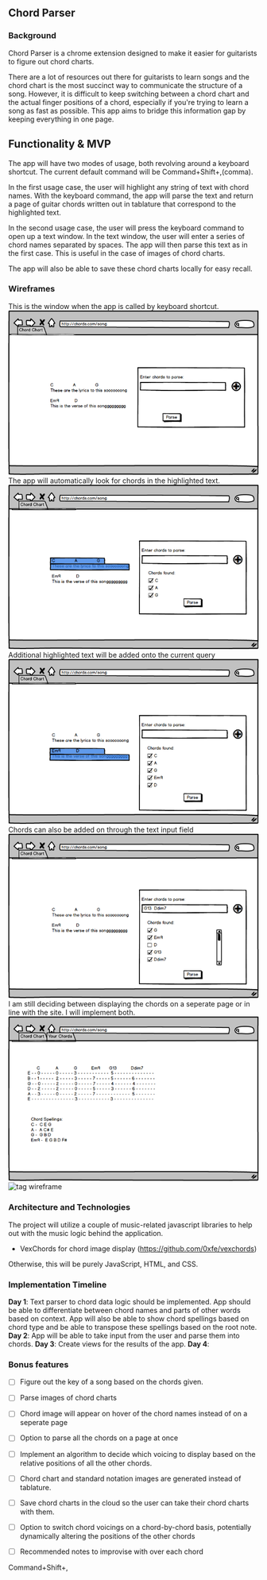 ## Chord Parser

### Background
Chord Parser is a chrome extension designed to make it easier for guitarists
to figure out chord charts.

There are a lot of resources out there for guitarists to learn songs and the
chord chart is the most succinct way to communicate the structure of a song.
However, it is difficult to keep switching between a chord chart and
the actual finger positions of a chord, especially if you're trying to learn
a song as fast as possible. This app aims to bridge this information gap
by keeping everything in one page.

## Functionality & MVP  

The app will have two modes of usage, both revolving around a keyboard shortcut.
The current default command will be Command+Shift+,(comma).

In the first usage case, the user will highlight any string of text with chord names. With
the keyboard command, the app will parse the text and return a page of guitar
chords written out in tablature that correspond to the highlighted text.

In the second usage case, the user will press the keyboard command to open up a text window. In the text window,
the user will enter a series of chord names separated by spaces. The app will then parse this text as in the
first case. This is useful in the case of images of chord charts.

The app will also be able to save these chord charts locally for easy recall.

### Wireframes
This is the window when the app is called by keyboard shortcut.
![tag wireframe](Screenshots/Blank.png)
The app will automatically look for chords in the highlighted text.
![tag wireframe](Screenshots/First_Highlight.png)
Additional highlighted text will be added onto the current query
![tag wireframe](Screenshots/Add_Highlight.png)
Chords can also be added on through the text input field
![tag wireframe](Screenshots/Add_Input.png)
I am still deciding between displaying the chords on a seperate page or in line with the site. I will implement both.
![tag wireframe](Screenshots/New_Page_Parse.png)
![tag wireframe](Screenshots/Sam_Page_Parse.png)

### Architecture and Technologies
The project will utilize a couple of music-related javascript libraries to help out with the music logic behind the application.
 - VexChords for chord image display (https://github.com/0xfe/vexchords)

Otherwise, this will be purely JavaScript, HTML, and CSS.

### Implementation Timeline
**Day 1**:
  Text parser to chord data logic should be implemented. App should be able to differentiate between chord names and parts of other words based on context. App will also be able to show chord spellings based on chord type and be able to transpose these spellings based on the root note.
**Day 2**:
  App will be able to take input from the user and parse them into chords.
**Day 3**:
  Create views for the results of the app.
**Day 4**:

### Bonus features
- [ ] Figure out the key of a song based on the chords given.
- [ ] Parse images of chord charts
- [ ] Chord image will appear on hover of the chord names instead of on a seperate page
- [ ] Option to parse all the chords on a page at once
- [ ] Implement an algorithm to decide which voicing to display based on the relative positions of all the other chords.
- [ ] Chord chart and standard notation images are generated instead of tablature.
- [ ] Save chord charts in the cloud so the user can take their chord charts with them.
- [ ] Option to switch chord voicings on a chord-by-chord basis, potentially dynamically altering the positions of the other chords
- [ ] Recommended notes to improvise with over each chord



Command+Shift+,
